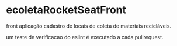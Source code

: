 # ecoletaRocketSeatFront

front aplicação cadastro de locais de coleta de materiais recicláveis. 

um teste de verificacao do eslint é executado a cada pullrequest.